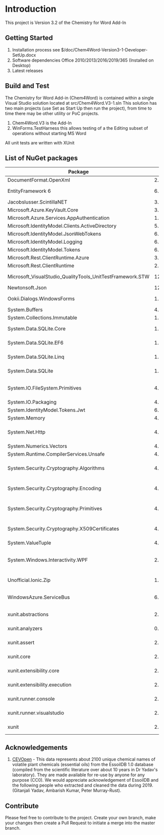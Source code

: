 # Introduction 
This project is Version 3.2 of the Chemistry for Word Add-In

## Getting Started
1.	Installation process see $/doc/Chem4Word-Version3-1-Developer-SetUp.docx
2.	Software dependencies Office 2010/2013/2016/2019/365 (Installed on Desktop)
3.	Latest releases

## Build and Test
The Chemistry for Word Add-in (Chem4Word) is contained within a single Visual Studio solution located at src/Chem4Word.V3-1.sln
This solution has two main projects (use Set as Start Up then run the project), from time to time there may be other utility or PoC projects.
1. Chem4Word.V3 is the Add-In
2. WinForms.TestHarness this allows testing of a the Editing subset of operations without starting MS Word

All unit tests are written with XUnit

## List of NuGet packages
| Package | Version | Licence |
|--|--|--|
|DocumentFormat.OpenXml|2.11.3|MIT|
|EntityFramework 6|6.4.4|Apache-2.0|
|Jacobslusser.ScintillaNET|3.6.3|MIT|
|Microsoft.Azure.KeyVault.Core|3.0.5|MIT|
|Microsoft.Azure.Services.AppAuthentication|1.5.0|MIT|
|Microsoft.IdentityModel.Clients.ActiveDirectory|5.2.8|MIT|
|Microsoft.IdentityModel.JsonWebTokens|6.7.1|MIT|
|Microsoft.IdentityModel.Logging|6.7.1|MIT|
|Microsoft.IdentityModel.Tokens|6.7.1|MIT|
|Microsoft.Rest.ClientRuntime.Azure|3.3.19|MIT|
|Microsoft.Rest.ClientRuntime|2.3.21|MIT|
|Microsoft_VisualStudio_QualityTools_UnitTestFramework.STW|12.0.21005.1|Microsoft ?|
|Newtonsoft.Json|12.0.3|MIT|
|Ookii.Dialogs.WindowsForms|1.0.0|Public Domain|
|System.Buffers|4.5.1|MIT|
|System.Collections.Immutable|1.7.1|MIT|
|System.Data.SQLite.Core|1.0.113.1|Public Domain|
|System.Data.SQLite.EF6|1.0.113.1|Public Domain|
|System.Data.SQLite.Linq|1.0.113.1|Public Domain|
|System.Data.SQLite|1.0.113.1|Public Domain|
|System.IO.FileSystem.Primitives|4.3.0|MS-.NET-Library License|
|System.IO.Packaging|4.7.0|MIT|
|System.IdentityModel.Tokens.Jwt|6.7.1|MIT|
|System.Memory|4.5.3|MIT|
|System.Net.Http|4.3.4|MS-.NET-Library License|
|System.Numerics.Vectors|4.5.0|MIT|
|System.Runtime.CompilerServices.Unsafe|4.7.0|MIT|
|System.Security.Cryptography.Algorithms|4.3.1|MS-.NET-Library License|
|System.Security.Cryptography.Encoding|4.3.0|MS-.NET-Library License|
|System.Security.Cryptography.Primitives|4.3.0|MS-.NET-Library License|
|System.Security.Cryptography.X509Certificates|4.3.2|MS-.NET-Library License|
|System.ValueTuple|4.5.0|MIT|
|System.Windows.Interactivity.WPF|2.0.20525|Inherits from MS Expression Blend 4 ??|
|Unofficial.Ionic.Zip|1.9.1.8|Unknown ?|
|WindowsAzure.ServiceBus|6.0.2|MS-.NET-Library License|
|xunit.abstractions|2.0.3|Apache-2.0|
|xunit.analyzers|0.10.0|Apache-2.0|
|xunit.assert|2.4.1|Apache-2.0|
|xunit.core|2.4.1|Apache-2.0|
|xunit.extensibility.core|2.4.1|Apache-2.0|
|xunit.extensibility.execution|2.4.1|Apache-2.0|
|xunit.runner.console|2.4.1|Apache-2.0|
|xunit.runner.visualstudio|2.4.2|Apache-2.0|
|xunit|2.4.1|Apache-2.0|

## Acknowledgements
1. [CEVOpen](https://github.com/petermr/CEVOpen) - This data represents about 2100 unique chemical names of volatile plant chemicals (essential oils) from the EssoilDB 1.0 database (compiled from the scientific literature over about 10 years in Dr Yadav's laboratory). They are made available for re-use by anyone for any purpose (CC0). We would appreciate acknowledgement of EssoilDB and the following people who extracted and cleaned the data during 2019. (Gitanjali Yadav, Ambarish Kumar, Peter Murray-Rust).

## Contribute
Please feel free to contribute to the project.
Create your own branch, make your changes then create a Pull Request to initiate a merge into the master branch.

